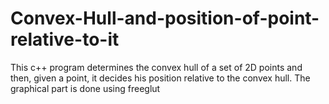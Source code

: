 # Convex-Hull-and-position-of-point-relative-to-it
This c++ program determines the convex hull of a set of 2D points and then, given a point, it decides his position relative to the convex hull.
The graphical part is done using freeglut
